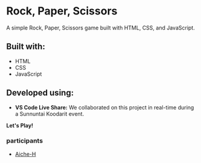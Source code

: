 # **Rock, Paper, Scissors**

A simple Rock, Paper, Scissors game built with HTML, CSS, and JavaScript.

## **Built with:**

* HTML
* CSS
* JavaScript

## **Developed using:**

* **VS Code Live Share:** We collaborated on this project in real-time during a Sunnuntai Koodarit event.

**Let's Play!**

### **participants**

* [Aiche-H](https://github.com/Aiche-H)
